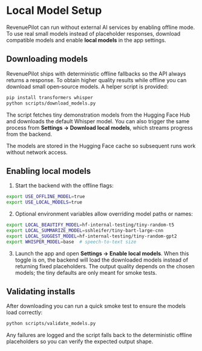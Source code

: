 # Local Model Setup

RevenuePilot can run without external AI services by enabling offline mode. To
use real small models instead of placeholder responses, download compatible
models and enable **local models** in the app settings.

## Downloading models

RevenuePilot ships with deterministic offline fallbacks so the API always
returns a response. To obtain higher quality results while offline you can
download small open‑source models. A helper script is provided:

```bash
pip install transformers whisper
python scripts/download_models.py
```

The script fetches tiny demonstration models from the Hugging Face Hub and
downloads the default Whisper model. You can also trigger the same process from
**Settings → Download local models**, which streams progress from the backend.

The models are stored in the Hugging Face cache so subsequent runs work without
network access.

## Enabling local models

1. Start the backend with the offline flags:

```bash
export USE_OFFLINE_MODEL=true
export USE_LOCAL_MODELS=true
```

2. Optional environment variables allow overriding model paths or names:

```bash
export LOCAL_BEAUTIFY_MODEL=hf-internal-testing/tiny-random-t5
export LOCAL_SUMMARIZE_MODEL=sshleifer/tiny-bart-large-cnn
export LOCAL_SUGGEST_MODEL=hf-internal-testing/tiny-random-gpt2
export WHISPER_MODEL=base  # speech-to-text size
```

3. Launch the app and open **Settings → Enable local models**. When this toggle
is on, the backend will load the downloaded models instead of returning fixed
placeholders. The output quality depends on the chosen models; the tiny
defaults are only meant for smoke tests.

## Validating installs

After downloading you can run a quick smoke test to ensure the models load
correctly:

```bash
python scripts/validate_models.py
```

Any failures are logged and the script falls back to the deterministic offline
placeholders so you can verify the expected output shape.
